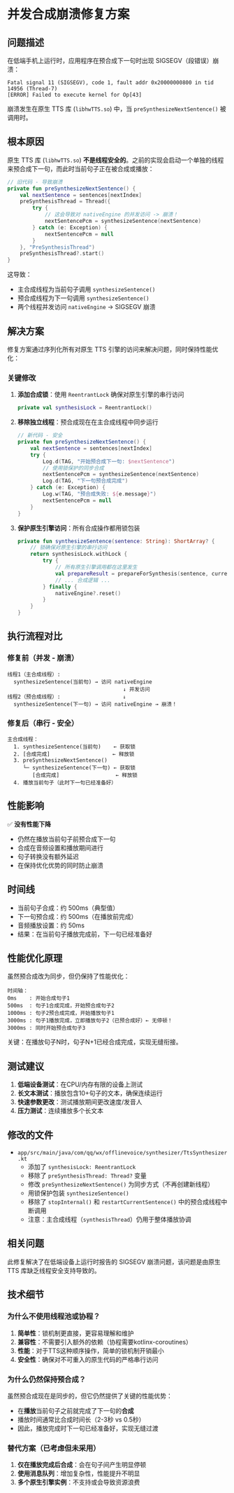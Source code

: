 # 并发合成崩溃修复方案

## 问题描述

在低端手机上运行时，应用程序在预合成下一句时出现 SIGSEGV（段错误）崩溃：

```
Fatal signal 11 (SIGSEGV), code 1, fault addr 0x20000000800 in tid 14956 (Thread-7)
[ERROR] Failed to execute kernel for Op[43]
```

崩溃发生在原生 TTS 库 (`libhwTTS.so`) 中，当 `preSynthesizeNextSentence()` 被调用时。

## 根本原因

原生 TTS 库 (`libhwTTS.so`) **不是线程安全的**。之前的实现会启动一个单独的线程来预合成下一句，而此时当前句子正在被合成或播放：

```kotlin
// 旧代码 - 导致崩溃
private fun preSynthesizeNextSentence() {
    val nextSentence = sentences[nextIndex]
    preSynthesisThread = Thread({
        try {
            // 这会导致对 nativeEngine 的并发访问 -> 崩溃！
            nextSentencePcm = synthesizeSentence(nextSentence)
        } catch (e: Exception) {
            nextSentencePcm = null
        }
    }, "PreSynthesisThread")
    preSynthesisThread?.start()
}
```

这导致：
- 主合成线程为当前句子调用 `synthesizeSentence()`
- 预合成线程为下一句调用 `synthesizeSentence()`
- 两个线程并发访问 `nativeEngine` → SIGSEGV 崩溃

## 解决方案

修复方案通过序列化所有对原生 TTS 引擎的访问来解决问题，同时保持性能优化：

### 关键修改

1. **添加合成锁**：使用 `ReentrantLock` 确保对原生引擎的串行访问
   ```kotlin
   private val synthesisLock = ReentrantLock()
   ```

2. **移除独立线程**：预合成现在在主合成线程中同步运行
   ```kotlin
   // 新代码 - 安全
   private fun preSynthesizeNextSentence() {
       val nextSentence = sentences[nextIndex]
       try {
           Log.d(TAG, "开始预合成下一句: $nextSentence")
           // 使用锁保护的同步合成
           nextSentencePcm = synthesizeSentence(nextSentence)
           Log.d(TAG, "下一句预合成完成")
       } catch (e: Exception) {
           Log.w(TAG, "预合成失败: ${e.message}")
           nextSentencePcm = null
       }
   }
   ```

3. **保护原生引擎访问**：所有合成操作都用锁包装
   ```kotlin
   private fun synthesizeSentence(sentence: String): ShortArray? {
       // 锁确保对原生引擎的串行访问
       return synthesisLock.withLock {
           try {
               // 所有原生引擎调用都在这里发生
               val prepareResult = prepareForSynthesis(sentence, currentSpeed, currentVolume)
               // ... 合成逻辑 ...
           } finally {
               nativeEngine?.reset()
           }
       }
   }
   ```

## 执行流程对比

### 修复前（并发 - 崩溃）
```
线程1（主合成线程）:
  synthesizeSentence(当前句) → 访问 nativeEngine
                                     ↓ 并发访问
线程2（预合成线程）:                    ↓
  synthesizeSentence(下一句) → 访问 nativeEngine → 崩溃！
```

### 修复后（串行 - 安全）
```
主合成线程：
  1. synthesizeSentence(当前句)    ← 获取锁
  2. [合成完成]                    ← 释放锁
  3. preSynthesizeNextSentence()
     └─ synthesizeSentence(下一句) ← 获取锁
        [合成完成]                  ← 释放锁
  4. 播放当前句子（此时下一句已经准备好）
```

## 性能影响

✅ **没有性能下降**
- 仍然在播放当前句子前预合成下一句
- 合成在音频设置和播放期间进行
- 句子转换没有额外延迟
- 在保持优化优势的同时防止崩溃

## 时间线

- 当前句子合成：约 500ms（典型值）
- 下一句预合成：约 500ms（在播放前完成）
- 音频播放设置：约 50ms
- 结果：在当前句子播放完成前，下一句已经准备好

## 性能优化原理

虽然预合成改为同步，但仍保持了性能优化：

```
时间轴：
0ms    : 开始合成句子1
500ms  : 句子1合成完成，开始预合成句子2
1000ms : 句子2预合成完成，开始播放句子1
3000ms : 句子1播放完成，立即播放句子2（已预合成好）← 无停顿！
3000ms : 同时开始预合成句子3
```

关键：在播放句子N时，句子N+1已经合成完成，实现无缝衔接。

## 测试建议

1. **低端设备测试**：在CPU/内存有限的设备上测试
2. **长文本测试**：播放包含10+句子的文本，确保连续运行
3. **快速参数更改**：测试播放期间更改速度/发音人
4. **压力测试**：连续播放多个长文本

## 修改的文件

- `app/src/main/java/com/qq/wx/offlinevoice/synthesizer/TtsSynthesizer.kt`
  - 添加了 `synthesisLock: ReentrantLock`
  - 移除了 `preSynthesisThread: Thread?` 变量
  - 修改 `preSynthesizeNextSentence()` 为同步方式（不再创建新线程）
  - 用锁保护包装 `synthesizeSentence()`
  - 移除了 `stopInternal()` 和 `restartCurrentSentence()` 中的预合成线程中断调用
  - 注意：主合成线程（`synthesisThread`）仍用于整体播放协调

## 相关问题

此修复解决了在低端设备上运行时报告的 SIGSEGV 崩溃问题，该问题是由原生 TTS 库缺乏线程安全支持导致的。

## 技术细节

### 为什么不使用线程池或协程？

1. **简单性**：锁机制更直接，更容易理解和维护
2. **兼容性**：不需要引入额外的依赖（协程需要kotlinx-coroutines）
3. **性能**：对于TTS这种顺序操作，简单的锁机制开销最小
4. **安全性**：确保对不可重入的原生代码的严格串行访问

### 为什么仍然保持预合成？

虽然预合成现在是同步的，但它仍然提供了关键的性能优势：
- 在**播放**当前句子之前就完成了下一句的**合成**
- 播放时间通常比合成时间长（2-3秒 vs 0.5秒）
- 因此，播放完成时下一句已经准备好，实现无缝过渡

### 替代方案（已考虑但未采用）

1. **仅在播放完成后合成**：会在句子间产生明显停顿
2. **使用消息队列**：增加复杂性，性能提升不明显
3. **多个原生引擎实例**：不支持或会导致资源浪费
